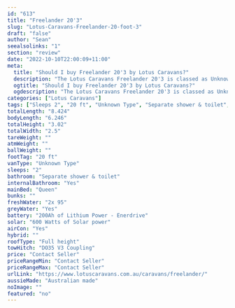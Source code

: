 ```yaml
---
id: "613"
title: "Freelander 20'3"
slug: "Lotus-Caravans-Freelander-20-foot-3"
draft: "false"
author: "Sean"
seealsolinks: "1"
section: "review"
date: "2022-10-10T22:00:09+11:00"
meta:
  title: "Should I buy Freelander 20'3 by Lotus Caravans?"
  description: "The Lotus Caravans Freelander 20'3 is classed as Unknown Type, and sleeps 2 people. It is Australian made and comes in at 20 ft. It generally has Separate shower & toilet."
  ogtitle: "Should I buy Freelander 20'3 by Lotus Caravans?"
  ogdescription: "The Lotus Caravans Freelander 20'3 is classed as Unknown Type, and sleeps 2 people. It is Australian made and comes in at 20 ft. It generally has Separate shower & toilet."
categories: ["Lotus Caravans"]
tags: ["Sleeps 2", "20 ft", "Unknown Type", "Separate shower & toilet", "Full height", "Price Unknown", "Australian made"]
totalLength: "8.424"
bodyLength: "6.246"
totalHeight: "3.02"
totalWidth: "2.5"
tareWeight: ""
atmWeight: ""
ballWeight: ""
footTag: "20 ft"
vanType: "Unknown Type"
sleeps: "2"
bathroom: "Separate shower & toilet"
internalBathroom: "Yes"
mainBed: "Queen"
bunks: ""
freshWater: "2x 95"
greyWater: "Yes"
battery: "200Ah of Lithium Power - Enerdrive"
solar: "600 Watts of Solar power"
airCon: "Yes"
hybrid: ""
roofType: "Full height"
towHitch: "DO35 V3 Coupling"
price: "Contact Seller"
priceRangeMin: "Contact Seller"
priceRangeMax: "Contact Seller"
urlLink: "https://www.lotuscaravans.com.au/caravans/freelander/"
aussieMade: "Australian made"
noImage: ""
featured: "no"
---
```

